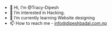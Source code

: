 - 👋 Hi, I’m @Tracy-Dipesh
- 👀 I’m interested in Hacking.
- 🌱 I’m currently learning Website designing 
- 📫 How to reach me - info@dipeshbadal.com.np
<!---
Tracy-Dipesh/Tracy-Dipesh is a ✨ special ✨ repository because its `README.md` (this file) appears on your GitHub profile.
You can click the Preview link to take a look at your changes.
--->
